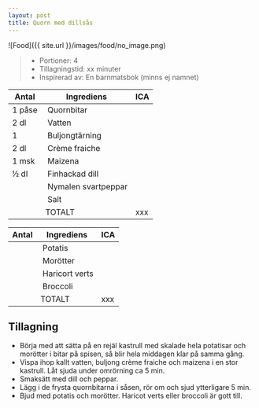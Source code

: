 ```yaml
---
layout: post
title: Quorn med dillsås
---
```


![Food]({{ site.url }}/images/food/no_image.png)

>* Portioner: 4
>* Tillagningstid: xx minuter
>* Inspirerad av: En barnmatsbok (minns ej namnet)

Antal  | Ingrediens               | ICA
------ | ------------------------ | ---
1 påse | Quornbitar               |
2 dl   | Vatten                   |
1      | Buljongtärning           |
2 dl   | Crème fraiche            |
1 msk  | Maizena                  |
½ dl   | Finhackad dill           |
       | Nymalen svartpeppar      |
       | Salt                     |
       | TOTALT                   | xxx

Antal  | Ingrediens               | ICA
------ | ------------------------ | ---
       | Potatis                  |
       | Morötter                 |
       | Haricort verts           |
       | Broccoli                 |
       | TOTALT                   | xxx

Tillagning
----------

* Börja med att sätta på en rejäl kastrull med skalade hela potatisar och
  morötter i bitar på spisen, så blir hela middagen klar på samma gång.
* Vispa ihop kallt vatten, buljong crème fraiche och maizena i en stor kastrull.
  Låt sjuda under omrörning ca 5 min.
* Smaksätt med dill och peppar.
* Lägg i de frysta quornbitarna i såsen, rör om och sjud ytterligare 5 min.
* Bjud med potatis och morötter. Haricot verts eller broccoli är gott till.
